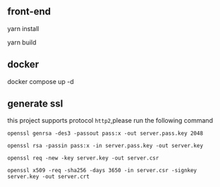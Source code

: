 ## front-end

yarn install

yarn build

## docker

docker compose up -d

## generate ssl

this project supports protocol `http2`,please run the following command

```
openssl genrsa -des3 -passout pass:x -out server.pass.key 2048

openssl rsa -passin pass:x -in server.pass.key -out server.key

openssl req -new -key server.key -out server.csr

openssl x509 -req -sha256 -days 3650 -in server.csr -signkey server.key -out server.crt
```
